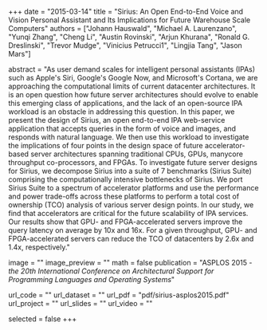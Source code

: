 +++
date = "2015-03-14"
title = "Sirius: An Open End-to-End Voice and Vision Personal Assistant and Its Implications for Future Warehouse Scale Computers"
authors = ["Johann Hauswald", "Michael A. Laurenzano", "Yunqi Zhang", "Cheng Li", "Austin Rovinski", "Arjun Khurana", "Ronald G. Dreslinski", "Trevor Mudge", "Vinicius Petrucci1", "Lingjia Tang", "Jason Mars"]

abstract = "As user demand scales for intelligent personal assistants (IPAs) such as Apple's Siri, Google's Google Now, and Microsoft's Cortana, we are approaching the computational limits of current datacenter architectures. It is an open question how future server architectures should evolve to enable this emerging class of applications, and the lack of an open-source IPA workload is an obstacle in addressing this question. In this paper, we present the design of Sirius, an open end-to-end IPA web-service application that accepts queries in the form of voice and images, and responds with natural language. We then use this workload to investigate the implications of four points in the design space of future accelerator-based server architectures spanning traditional CPUs, GPUs, manycore throughput co-processors, and FPGAs. To investigate future server designs for Sirius, we decompose Sirius into a suite of 7 benchmarks (Sirius Suite) comprising the computationally intensive bottlenecks of Sirius. We port Sirius Suite to a spectrum of accelerator platforms and use the performance and power trade-offs across these platforms to perform a total cost of ownership (TCO) analysis of various server design points. In our study, we find that accelerators are critical for the future scalability of IPA services. Our results show that GPU- and FPGA-accelerated servers improve the query latency on average by 10x and 16x. For a given throughput, GPU- and FPGA-accelerated servers can reduce the TCO of datacenters by 2.6x and 1.4x, respectively."

image = ""
image_preview = ""
math = false
publication = "ASPLOS 2015 - *the 20th International Conference on Architectural Support for Programming Languages and Operating Systems*"

url_code = ""
url_dataset = ""
url_pdf = "pdf/sirius-asplos2015.pdf"
url_project = ""
url_slides = ""
url_video = ""

selected = false
+++
